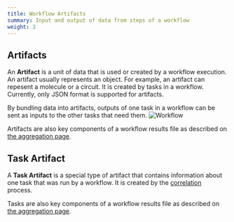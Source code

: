 ```yaml
---
title: Workflow Artifacts
summary: Input and output of data from steps of a workflow
weight: 3
---
```

## Artifacts

An **Artifact** is a unit of data that is used or created by a workflow execution. An artifact usually represents an object. For example, an artifact can repesent a molecule or a circuit. It is created by tasks in a workflow. Currently, only JSON format is supported for artifacts.

By bundling data into artifacts, outputs of one task in a workflow can be sent as inputs to the other tasks that need them.
![Workflow](/img/artifacts2.png)

Artifacts are also key components of a workflow results file as described on [the aggregation page](/data/aggregation/).


## Task Artifact

A **Task Artifact** is a special type of artifact that contains information about one task that was run by a workflow. It is created by the [correlation](/data/correlation/) process.

Tasks are also key components of a workflow results file as described on [the aggregation page](/data/aggregation/).
